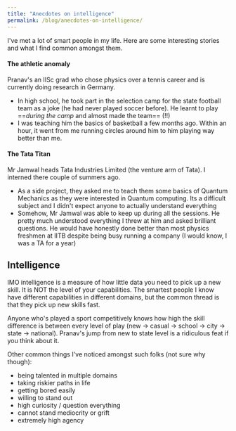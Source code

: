 ```yaml
---
title: "Anecdotes on intelligence"
permalink: /blog/anecdotes-on-intelligence/
---
```

I've met a lot of smart people in my life. Here are some interesting stories and what I find common amongst them.  

#### The athletic anomaly
Pranav's an IISc grad who chose physics over a tennis career and is currently doing research in Germany.
- In high school, he took part in the selection camp for the state football team as a joke (he had never played soccer before). He learnt to play ==_during the camp_ and almost made the team== (!!)
- I was teaching him the basics of basketball a few months ago. Within an hour, it went from me running circles around him to him playing way better than me.

#### The Tata Titan
Mr Jamwal heads Tata Industries Limited (the venture arm of Tata). I interned there couple of summers ago.
- As a side project, they asked me to teach them some basics of Quantum Mechanics as they were interested in Quantum computing. Its a difficult subject and I didn't expect anyone to actually understand everything
- Somehow, Mr Jamwal was able to keep up during all the sessions. He pretty much understood everything I threw at him and asked brilliant questions. He would have honestly done better than most physics freshmen at IITB despite being busy running a company (I would know, I was a TA for a year)

## Intelligence
IMO intelligence is a measure of how little data you need to pick up a new skill. It is NOT the level of your capabilities. The smartest people I know have different capabilities in different domains, but the common thread is that they pick up new skills fast.  

Anyone who's played a sport competitively knows how high the skill difference is between every level of play (new → casual → school → city → state → national). Pranav's jump from new to state level is a ridiculous feat if you think about it.  

Other common things I've noticed amongst such folks (not sure why though):
- being talented in multiple domains
- taking riskier paths in life
- getting bored easily
- willing to stand out
- high curiosity / question everything
- cannot stand mediocrity or grift
- extremely high agency
